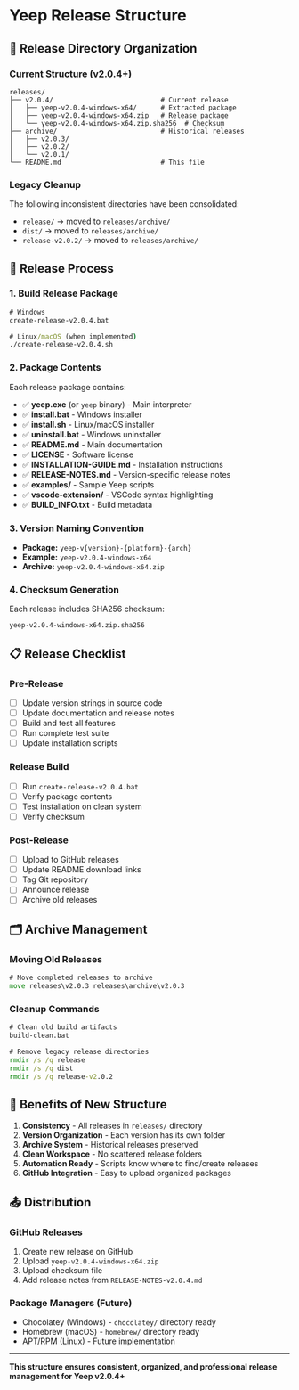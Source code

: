# Yeep Release Structure

## 📁 Release Directory Organization

### Current Structure (v2.0.4+)
```
releases/
├── v2.0.4/                           # Current release
│   ├── yeep-v2.0.4-windows-x64/      # Extracted package
│   ├── yeep-v2.0.4-windows-x64.zip   # Release package
│   └── yeep-v2.0.4-windows-x64.zip.sha256  # Checksum
├── archive/                          # Historical releases
│   ├── v2.0.3/
│   ├── v2.0.2/
│   └── v2.0.1/
└── README.md                         # This file
```

### Legacy Cleanup
The following inconsistent directories have been consolidated:
- `release/` → moved to `releases/archive/`
- `dist/` → moved to `releases/archive/`
- `release-v2.0.2/` → moved to `releases/archive/`

## 🚀 Release Process

### 1. Build Release Package
```cmd
# Windows
create-release-v2.0.4.bat

# Linux/macOS (when implemented)
./create-release-v2.0.4.sh
```

### 2. Package Contents
Each release package contains:
- ✅ **yeep.exe** (or `yeep` binary) - Main interpreter
- ✅ **install.bat** - Windows installer
- ✅ **install.sh** - Linux/macOS installer
- ✅ **uninstall.bat** - Windows uninstaller
- ✅ **README.md** - Main documentation
- ✅ **LICENSE** - Software license
- ✅ **INSTALLATION-GUIDE.md** - Installation instructions
- ✅ **RELEASE-NOTES.md** - Version-specific release notes
- ✅ **examples/** - Sample Yeep scripts
- ✅ **vscode-extension/** - VSCode syntax highlighting
- ✅ **BUILD_INFO.txt** - Build metadata

### 3. Version Naming Convention
- **Package:** `yeep-v{version}-{platform}-{arch}`
- **Example:** `yeep-v2.0.4-windows-x64`
- **Archive:** `yeep-v2.0.4-windows-x64.zip`

### 4. Checksum Generation
Each release includes SHA256 checksum:
```
yeep-v2.0.4-windows-x64.zip.sha256
```

## 📋 Release Checklist

### Pre-Release
- [ ] Update version strings in source code
- [ ] Update documentation and release notes
- [ ] Build and test all features
- [ ] Run complete test suite
- [ ] Update installation scripts

### Release Build
- [ ] Run `create-release-v2.0.4.bat`
- [ ] Verify package contents
- [ ] Test installation on clean system
- [ ] Verify checksum

### Post-Release
- [ ] Upload to GitHub releases
- [ ] Update README download links
- [ ] Tag Git repository
- [ ] Announce release
- [ ] Archive old releases

## 🗂️ Archive Management

### Moving Old Releases
```cmd
# Move completed releases to archive
move releases\v2.0.3 releases\archive\v2.0.3
```

### Cleanup Commands
```cmd
# Clean old build artifacts
build-clean.bat

# Remove legacy release directories
rmdir /s /q release
rmdir /s /q dist
rmdir /s /q release-v2.0.2
```

## 🎯 Benefits of New Structure

1. **Consistency** - All releases in `releases/` directory
2. **Version Organization** - Each version has its own folder
3. **Archive System** - Historical releases preserved
4. **Clean Workspace** - No scattered release folders
5. **Automation Ready** - Scripts know where to find/create releases
6. **GitHub Integration** - Easy to upload organized packages

## 📤 Distribution

### GitHub Releases
1. Create new release on GitHub
2. Upload `yeep-v2.0.4-windows-x64.zip`
3. Upload checksum file
4. Add release notes from `RELEASE-NOTES-v2.0.4.md`

### Package Managers (Future)
- Chocolatey (Windows) - `chocolatey/` directory ready
- Homebrew (macOS) - `homebrew/` directory ready
- APT/RPM (Linux) - Future implementation

---

**This structure ensures consistent, organized, and professional release management for Yeep v2.0.4+**
